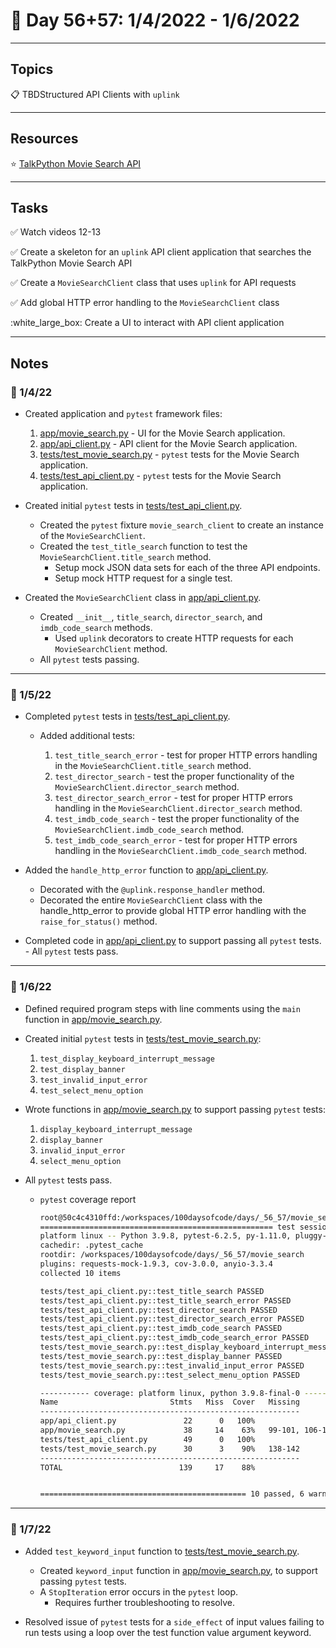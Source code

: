 # :calendar: Day 56+57: 1/4/2022 - 1/6/2022

---

## Topics

:clipboard: TBDStructured API Clients with `uplink`

---

## Resources

:star: [TalkPython Movie Search API](https://movieservice.talkpython.fm)

---

## Tasks

:white_check_mark: Watch videos 12-13

:white_check_mark: Create a skeleton for an `uplink` API client application that searches the TalkPython Movie Search API

:white_check_mark: Create a `MovieSearchClient` class that uses `uplink` for API requests

:white_check_mark: Add global HTTP error handling to the `MovieSearchClient` class

:white_large_box: Create a UI to interact with API client application

---

## Notes

### :notebook: 1/4/22

- Created application and `pytest` framework files:

    1. [app/movie_search.py](app/movie_search.py) - UI for the Movie Search application.
    2. [app/api_client.py](app/api_client.py) - API client for the Movie Search application.
    3. [tests/test_movie_search.py](tests/test_movie_search.py) - `pytest` tests for the Movie Search application.
    4. [tests/test_api_client.py](tests/test_api_client.py) - `pytest` tests for the Movie Search application.

- Created initial `pytest` tests in [tests/test_api_client.py](tests/test_api_client.py).
    - Created the `pytest` fixture `movie_search_client` to create an instance of the `MovieSearchClient`.
    - Created the `test_title_search` function to test the `MovieSearchClient.title_search` method.
        - Setup mock JSON data sets for each of the three API endpoints.
        - Setup mock HTTP request for a single test.
- Created the `MovieSearchClient` class in [app/api_client.py](app/api_client.py).
    - Created `__init__`, `title_search`, `director_search`, and `imdb_code_search` methods.
        - Used `uplink` decorators to create HTTP requests for each `MovieSearchClient` method.
    - All `pytest` tests passing.

---

### :notebook: 1/5/22

- Completed `pytest` tests in [tests/test_api_client.py](tests/test_api_client.py).
    - Added additional tests:

        1. `test_title_search_error` - test for proper HTTP errors handling in the `MovieSearchClient.title_search` method.
        2. `test_director_search` - test the proper functionality of the `MovieSearchClient.director_search` method.
        3. `test_director_search_error` - test for proper HTTP errors handling in the `MovieSearchClient.director_search` method.
        4. `test_imdb_code_search` - test the proper functionality of the `MovieSearchClient.imdb_code_search` method.
        5. `test_imdb_code_search_error` - test for proper HTTP errors handling in the `MovieSearchClient.imdb_code_search` method.

- Added the `handle_http_error` function to [app/api_client.py](app/api_client.py).
    - Decorated with the `@uplink.response_handler` method.
    - Decorated the entire `MovieSearchClient` class with the handle_http_error to provide global HTTP error handling with the `raise_for_status()` method.

- Completed code in [app/api_client.py](app/api_client.py) to support passing all `pytest` tests.
        - All `pytest` tests pass.

---

### :notebook: 1/6/22

- Defined required program steps with line comments using the `main` function in [app/movie_search.py](app/movie_search.py).
- Created initial `pytest` tests in [tests/test_movie_search.py](tests/test_movie_search.py):

    1. `test_display_keyboard_interrupt_message`
    2. `test_display_banner`
    3. `test_invalid_input_error`
    4. `test_select_menu_option`

- Wrote functions in [app/movie_search.py](app/movie_search.py) to support passing `pytest` tests:

    1. `display_keyboard_interrupt_message`
    2. `display_banner`
    3. `invalid_input_error`
    4. `select_menu_option`

- All `pytest` tests pass.
    - `pytest` coverage report

        ```bash
        root@50c4c4310ffd:/workspaces/100daysofcode/days/_56_57/movie_search# pytest --disable-warnings -v --cov-report=term-missing --cov='.'
        ==================================================== test session starts ====================================================
        platform linux -- Python 3.9.8, pytest-6.2.5, py-1.11.0, pluggy-1.0.0 -- /usr/local/bin/python
        cachedir: .pytest_cache
        rootdir: /workspaces/100daysofcode/days/_56_57/movie_search
        plugins: requests-mock-1.9.3, cov-3.0.0, anyio-3.3.4
        collected 10 items                                                                                                          

        tests/test_api_client.py::test_title_search PASSED                                                                    [ 10%]
        tests/test_api_client.py::test_title_search_error PASSED                                                              [ 20%]
        tests/test_api_client.py::test_director_search PASSED                                                                 [ 30%]
        tests/test_api_client.py::test_director_search_error PASSED                                                           [ 40%]
        tests/test_api_client.py::test_imdb_code_search PASSED                                                                [ 50%]
        tests/test_api_client.py::test_imdb_code_search_error PASSED                                                          [ 60%]
        tests/test_movie_search.py::test_display_keyboard_interrupt_message PASSED                                            [ 70%]
        tests/test_movie_search.py::test_display_banner PASSED                                                                [ 80%]
        tests/test_movie_search.py::test_invalid_input_error PASSED                                                           [ 90%]
        tests/test_movie_search.py::test_select_menu_option PASSED                                                            [100%]

        ----------- coverage: platform linux, python 3.9.8-final-0 -----------
        Name                         Stmts   Miss  Cover   Missing
        ----------------------------------------------------------
        app/api_client.py               22      0   100%
        app/movie_search.py             38     14    63%   99-101, 106-107, 125-139, 143
        tests/test_api_client.py        49      0   100%
        tests/test_movie_search.py      30      3    90%   138-142
        ----------------------------------------------------------
        TOTAL                          139     17    88%


        ============================================== 10 passed, 6 warnings in 0.67s ===============================================
        ```

---

### :notebook: 1/7/22

- Added `test_keyword_input` function to [tests/test_movie_search.py](tests/test_movie_search.py).
    - Created `keyword_input` function in [app/movie_search.py](app/movie_search.py), to support passing `pytest` tests.
    - A `StopIteration` error occurs in the `pytest` loop.
        - Requires further troubleshooting to resolve.

- Resolved issue of `pytest` tests for a `side_effect` of input values failing to run tests using a loop over the test function value argument keyword.

